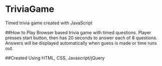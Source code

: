 # TriviaGame
Timed trivia game created with JavaScript


##How to Play
Browser based trivia game with timed questions. Player presses start button, then has 20 seconds to answer each of 8 questions. Answers will be displayed automatically when guess is made or time runs out.

##Created Using
HTML, CSS, Javascript/jQuery
